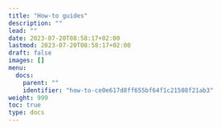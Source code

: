 ```yaml
---
title: "How-to guides"
description: ""
lead: ""
date: 2023-07-20T08:58:17+02:00
lastmod: 2023-07-20T08:58:17+02:00
draft: false
images: []
menu:
  docs:
    parent: ""
    identifier: "how-to-ce0e617d8ff655bf64f1c21508f21ab3"
weight: 999
toc: true
type: docs
---
```

